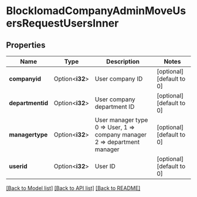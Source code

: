 # BlockIomadCompanyAdminMoveUsersRequestUsersInner

## Properties

Name | Type | Description | Notes
------------ | ------------- | ------------- | -------------
**companyid** | Option<**i32**> | User company ID | [optional][default to 0]
**departmentid** | Option<**i32**> | User company department ID | [optional][default to 0]
**managertype** | Option<**i32**> | User manager type 0 => User, 1 => company manager 2 => department manager | [optional][default to 0]
**userid** | Option<**i32**> | User ID | [optional][default to 0]

[[Back to Model list]](../README.md#documentation-for-models) [[Back to API list]](../README.md#documentation-for-api-endpoints) [[Back to README]](../README.md)


